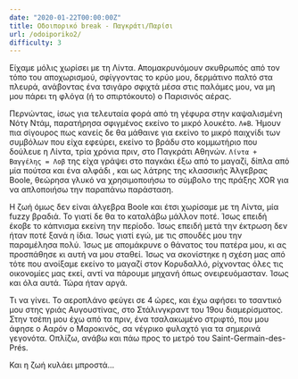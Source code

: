 ```yaml
---
date: "2020-01-22T00:00:00Z"
title: Οδοιπορικό break - Παγκράτι/Παρίσι
url: /odoiporiko2/
difficulty: 3
---
```


Είχαμε μόλις χωρίσει με τη Λίντα. Απομακρυνόμουν σκυθρωπός από τον τόπο του αποχωρισμού, σφίγγοντας το κρύο μου, δερμάτινο παλτό στα πλευρά, ανάβοντας ένα τσιγάρο σφιχτά μέσα στις παλάμες μου, να μη μου πάρει τη φλόγα (ή το σπιρτόκουτο) ο Παρισινός αέρας.

Περνώντας, ίσως για τελευταία φορά από τη γέφυρα στην καψαλισμένη Νότγ Ντάμ, παρατήρησα σφιγμένος εκείνο το μικρό λουκέτο. `Λ⊕Β`. Ήμουν πια σίγουρος πως κανείς δε θα μάθαινε για εκείνο το μικρό παιχνίδι των συμβόλων που είχα εφεύρει, εκείνο το βράδυ στο κομμωτήριο που δούλευε η Λίντα, τρία χρόνια πριν, στο Παγκράτι Αθηνών. `Λίντα + Βαγγέλης = Λοβ` της είχα γράψει στο παγκάκι έξω από το μαγαζί, δίπλα από μία πούτσα και ένα αλφάδι , και ως λάτρης της κλασσικής Άλγεβρας Boole, θεώρησα γλυκό να χρησιμοποιήσω το σύμβολο της πράξης XOR για να απλοποιήσω την παραπάνω παράσταση.

Η ζωή όμως δεν είναι άλγεβρα Boole και έτσι χωρίσαμε με τη Λίντα, μία fuzzy βραδιά. Το γιατί δε θα το καταλάβω μάλλον ποτέ. Ίσως επειδή έκοβε το κάπνισμα εκείνη την περίοδο. Ίσως επειδή μετά την έκτρωση δεν ήταν ποτέ ξανά η ίδια. Ίσως γιατί εγώ, με τις σπουδές μου την παραμέλησα πολύ. Ίσως με απομάκρυνε ο θάνατος του πατέρα μου, κι ας προσπάθησε κι αυτή να μου σταθεί. Ίσως να σκονίστηκε η σχέση μας από τότε που ανοίξαμε εκείνο το μαγαζί στον Κορυδαλλό, ρίχνοντας όλες τις οικονομίες μας εκεί, αντί να πάρουμε μηχανή όπως ονειρευόμασταν. Ίσως και όλα αυτά. Τώρα ήταν αργά.

Τι να γίνει. Το αεροπλάνο φεύγει σε 4 ώρες, και έχω αφήσει το τσαντικό μου στης γριάς Αυγουστίνας, στο Στάλινγκραντ του 19ου διαμερίσματος. Στην τσέπη μου έχω από τα πριν, ένα τσαλακωμένο στριφτό, που μου άφησε ο Ααρόν ο Μαροκινός, σα νέγρικο φυλαχτό για τα σημερινά γεγονότα. Οπλίζω, ανάβω και πάω προς το μετρό του Saint-Germain-des-Prés.

Και η ζωή κυλάει μπροστά...

